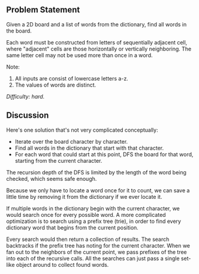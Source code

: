 Problem Statement
-----------------

Given a 2D board and a list of words from the dictionary, find all words in the
board.

Each word must be constructed from letters of sequentially adjacent cell, where
"adjacent" cells are those horizontally or vertically neighboring. The same
letter cell may not be used more than once in a word.

Note:
1. All inputs are consist of lowercase letters a-z.
1. The values of words are distinct.

*Difficulty: hard.*

Discussion
----------

Here's one solution that's not very complicated conceptually:
- Iterate over the board character by character.
- Find all words in the dictionary that start with that character.
- For each word that could start at this point, DFS the board for that word,
  starting from the current character.

The recursion depth of the DFS is limited by the length of the word being
checked, which seems safe enough.

Because we only have to locate a word once for it to count, we can save a little
time by removing it from the dictionary if we ever locate it.

If multiple words in the dictionary begin with the current character, we would
search once for every possible word. A more complicated optimization is to
search using a prefix tree (trie), in order to find every dictionary word that
begins from the current position.

Every search would then return a collection of results. The search backtracks if
the prefix tree has noting for the current character. When we fan out to the
neighbors of the current point, we pass prefixes of the tree into each of the
recursive calls. All the searches can just pass a single set-like object around
to collect found words.
